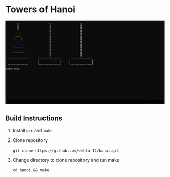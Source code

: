 # Towers of Hanoi

![game screenshot](/resources/hanoi.png)

## Build Instructions

1. Install `gcc` and `make`
2. Clone repository

   `git clone https://github.com/delta-12/hanoi.git`

3. Change directory to clone repository and run make

   `cd hanoi && make`
